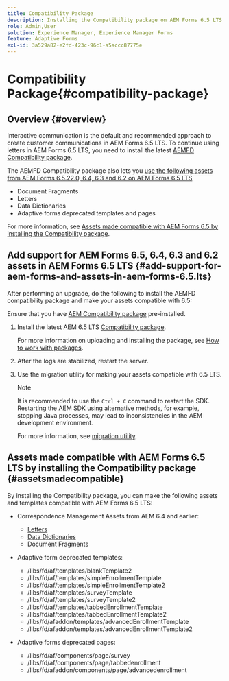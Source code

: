```yaml
---
title: Compatibility Package
description: Installing the Compatibility package on AEM Forms 6.5 LTS lets you use the Correspondence Management assets from AEM Forms 6.5 and earlier versions and deprecated adaptive forms templates and pages
role: Admin,User
solution: Experience Manager, Experience Manager Forms
feature: Adaptive Forms
exl-id: 3a529a82-e2fd-423c-96c1-a5accc87775e
---
```

# Compatibility Package{#compatibility-package}

## Overview {#overview}

Interactive communication is the default and recommended approach to create customer communications in AEM Forms 6.5 LTS. To continue using letters in AEM Forms 6.5 LTS, you need to install the latest [AEMFD Compatibility package](https://experienceleague.adobe.com/en/docs/experience-manager-release-information/aem-release-updates/forms-updates/aem-forms-releases).

The AEMFD Compatibility package also lets you [use the following assets from AEM Forms 6.5.22.0, 6.4, 6.3 and 6.2 on AEM Forms 6.5 LTS](../../forms/using/compatibility-package.md#add-support-for-aem-forms-and-assets-in-aem-forms)

* Document Fragments
* Letters
* Data Dictionaries
* Adaptive forms deprecated templates and pages

For more information, see [Assets made compatible with AEM Forms 6.5 by installing the Compatibility package](../../forms/using/compatibility-package.md#assetsmadecompatible).

## Add support for AEM Forms 6.5, 6.4, 6.3 and 6.2 assets in AEM Forms 6.5 LTS {#add-support-for-aem-forms-and-assets-in-aem-forms-6.5.lts}

After performing an upgrade, do the following to install the AEMFD compatibility package and make your assets compatible with 6.5:

Ensure that you have [AEM Compatibility package](https://experienceleague.adobe.com/en/docs/experience-manager-release-information/aem-release-updates/forms-updates/aem-forms-releases) pre-installed.

1. Install the latest AEM 6.5 LTS [Compatibility package](https://experienceleague.adobe.com/en/docs/experience-manager-release-information/aem-release-updates/forms-updates/aem-forms-releases).

   For more information on uploading and installing the package, see [How to work with packages](/help/sites-administering/package-manager.md).

1. After the logs are stabilized, restart the server.
1. Use the migration utility for making your assets compatible with 6.5 LTS.

    >[!NOTE]
    >
    > It is recommended to use the `Ctrl + C` command to restart the SDK. Restarting the AEM SDK using alternative methods, for example, stopping Java processes, may lead to inconsistencies in the AEM development environment.

   For more information, see [migration utility](../../forms/using/migration-utility.md).

## Assets made compatible with AEM Forms 6.5 LTS by installing the Compatibility package {#assetsmadecompatible}

By installing the Compatibility package, you can make the following assets and templates compatible with AEM Forms 6.5 LTS:

* Correspondence Management Assets from AEM 6.4 and earlier:

    * [Letters](../../forms/using/create-letter.md)
    * [Data Dictionaries](/help/forms/using/data-dictionary.md)
    * Document Fragments

* Adaptive form deprecated templates:

    * /libs/fd/af/templates/blankTemplate2
    * /libs/fd/af/templates/simpleEnrollmentTemplate
    * /libs/fd/af/templates/simpleEnrollmentTemplate2
    * /libs/fd/af/templates/surveyTemplate
    * /libs/fd/af/templates/surveyTemplate2
    * /libs/fd/af/templates/tabbedEnrollmentTemplate
    * /libs/fd/af/templates/tabbedEnrollmentTemplate2
    * /libs/fd/afaddon/templates/advancedEnrollmentTemplate
    * /libs/fd/afaddon/templates/advancedEnrollmentTemplate2

* Adaptive forms deprecated pages:

    * /libs/fd/af/components/page/survey
    * /libs/fd/af/components/page/tabbedenrollment
    * /libs/fd/afaddon/components/page/advancedenrollment
